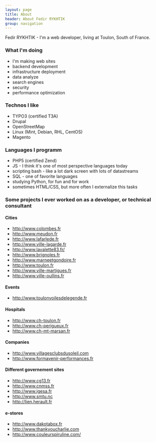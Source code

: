 ```yaml
---
layout: page
title: About
header: About Fedir RYKHTIK
group: navigation
---
```


Fedir RYKHTIK - I'm a web developer, living at Toulon, South of France.

### What I'm doing

* I'm making web sites
 * backend development
 * infrastructure deployment
 * data analyze
 * search engines
 * security
 * performance optimization

### Technos I like

* TYPO3 (certified T3A)
* Drupal
* OpenStreetMap
* Linux (Mint, Debian, RHL, CentOS)
* Magento

### Languages I programm

* PHP5 (certified Zend)
* JS - I think it's one of most perspective languages today
* scripting bash - like a lot dark screen with lots of datastreams
* SQL - one of favorite languages
* studying Python, for fun and for work
* sometimes HTML/CSS, but more often I externalize this tasks

### Some projects I ever worked on as a developer, or technical consultant

#### Cities

* http://www.colombes.fr
* http://www.meudon.fr
* http://www.lafarlede.fr
* http://www.ville-lagarde.fr
* http://www.lavalette83.fr/
* http://www.brignoles.fr
* http://www.marneetgondoire.fr
* http://www.toulon.fr
* http://www.ville-martigues.fr
* http://www.ville-oullins.fr

#### Events

* http://www.toulonvoilesdelegende.fr

#### Hospitals

* http://www.ch-toulon.fr
* http://www.ch-perigueux.fr
* http://www.ch-mt-marsan.fr

#### Companies

* http://www.villagesclubsdusoleil.com
* http://www.formavenir-performances.fr

#### Different governement sites

* http://www.cg13.fr
* http://www.cnmss.fr
* http://www.igesa.fr
* http://www.smtu.nc
* http://lien.herault.fr

#### e-stores

* http://www.dakotabox.fr
* http://www.thankyoucharlie.com
* http://www.couleurspiruline.com/
